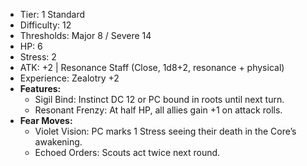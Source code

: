- Tier: 1 Standard  
- Difficulty: 12  
- Thresholds: Major 8 / Severe 14  
- HP: 6  
- Stress: 2  
- ATK: +2 | Resonance Staff (Close, 1d8+2, resonance + physical)  
- Experience: Zealotry +2  
- **Features:**  
  - Sigil Bind: Instinct DC 12 or PC bound in roots until next turn.  
  - Resonant Frenzy: At half HP, all allies gain +1 on attack rolls.  
- **Fear Moves:**  
  - Violet Vision: PC marks 1 Stress seeing their death in the Core’s awakening.  
  - Echoed Orders: Scouts act twice next round.  